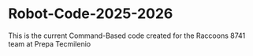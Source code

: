 # Robot-Code-2025-2026
This is the current Command-Based code created for the Raccoons 8741 team at Prepa Tecmilenio
